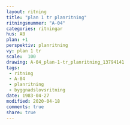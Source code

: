 ```yaml
---
layout: ritning
title: "plan 1 tr planritning"
ritningsnummer: "A-04"
categories: ritningar
hus: AB
plan: +1
perspektiv: planritning
vy: plan 1 tr
scale:  100
drawing: A-04_plan-1-tr_planritning_13794141
tags:
 - ritning
 - A-04
 - planritning
 - byggnadslovsritning
date: 1983-04-27
modified: 2020-04-18
comments: true
share: true
---
```

